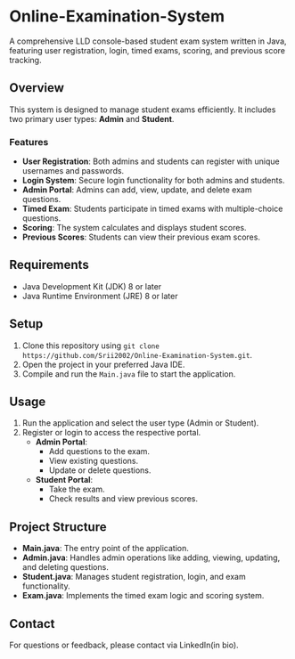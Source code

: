 # Online-Examination-System
A comprehensive LLD console-based student exam system written in Java, featuring user registration, login, timed exams, scoring, and previous score tracking.

## Overview
This system is designed to manage student exams efficiently. It includes two primary user types: **Admin** and **Student**.

### Features
- **User Registration**: Both admins and students can register with unique usernames and passwords.
- **Login System**: Secure login functionality for both admins and students.
- **Admin Portal**: Admins can add, view, update, and delete exam questions.
- **Timed Exam**: Students participate in timed exams with multiple-choice questions.
- **Scoring**: The system calculates and displays student scores.
- **Previous Scores**: Students can view their previous exam scores.

## Requirements
- Java Development Kit (JDK) 8 or later
- Java Runtime Environment (JRE) 8 or later

## Setup
1. Clone this repository using `git clone https://github.com/Srii2002/Online-Examination-System.git`.
2. Open the project in your preferred Java IDE.
3. Compile and run the `Main.java` file to start the application.

## Usage
1. Run the application and select the user type (Admin or Student).
2. Register or login to access the respective portal.
   - **Admin Portal**:
     - Add questions to the exam.
     - View existing questions.
     - Update or delete questions.
   - **Student Portal**:
     - Take the exam.
     - Check results and view previous scores.


## Project Structure
- **Main.java**: The entry point of the application.
- **Admin.java**: Handles admin operations like adding, viewing, updating, and deleting questions.
- **Student.java**: Manages student registration, login, and exam functionality.
- **Exam.java**: Implements the timed exam logic and scoring system.

## Contact
For questions or feedback, please contact via LinkedIn(in bio).
